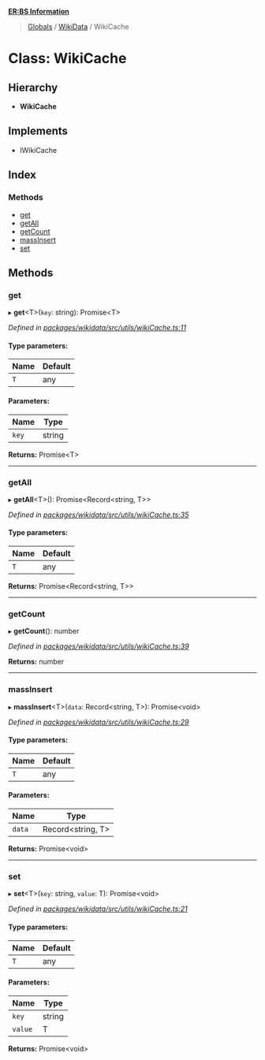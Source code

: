 **[ER:BS Information](../README.md)**

> [Globals](../globals.md) / [WikiData](../modules/wikidata.md) / WikiCache

# Class: WikiCache

## Hierarchy

* **WikiCache**

## Implements

* IWikiCache

## Index

### Methods

* [get](wikidata.wikicache.md#get)
* [getAll](wikidata.wikicache.md#getall)
* [getCount](wikidata.wikicache.md#getcount)
* [massInsert](wikidata.wikicache.md#massinsert)
* [set](wikidata.wikicache.md#set)

## Methods

### get

▸ **get**<T\>(`key`: string): Promise<T\>

*Defined in [packages/wikidata/src/utils/wikiCache.ts:11](https://github.com/PaulEndri/eternal-return-project/blob/f8a270f/packages/wikidata/src/utils/wikiCache.ts#L11)*

#### Type parameters:

Name | Default |
------ | ------ |
`T` | any |

#### Parameters:

Name | Type |
------ | ------ |
`key` | string |

**Returns:** Promise<T\>

___

### getAll

▸ **getAll**<T\>(): Promise<Record<string, T\>\>

*Defined in [packages/wikidata/src/utils/wikiCache.ts:35](https://github.com/PaulEndri/eternal-return-project/blob/f8a270f/packages/wikidata/src/utils/wikiCache.ts#L35)*

#### Type parameters:

Name | Default |
------ | ------ |
`T` | any |

**Returns:** Promise<Record<string, T\>\>

___

### getCount

▸ **getCount**(): number

*Defined in [packages/wikidata/src/utils/wikiCache.ts:39](https://github.com/PaulEndri/eternal-return-project/blob/f8a270f/packages/wikidata/src/utils/wikiCache.ts#L39)*

**Returns:** number

___

### massInsert

▸ **massInsert**<T\>(`data`: Record<string, T\>): Promise<void\>

*Defined in [packages/wikidata/src/utils/wikiCache.ts:29](https://github.com/PaulEndri/eternal-return-project/blob/f8a270f/packages/wikidata/src/utils/wikiCache.ts#L29)*

#### Type parameters:

Name | Default |
------ | ------ |
`T` | any |

#### Parameters:

Name | Type |
------ | ------ |
`data` | Record<string, T\> |

**Returns:** Promise<void\>

___

### set

▸ **set**<T\>(`key`: string, `value`: T): Promise<void\>

*Defined in [packages/wikidata/src/utils/wikiCache.ts:21](https://github.com/PaulEndri/eternal-return-project/blob/f8a270f/packages/wikidata/src/utils/wikiCache.ts#L21)*

#### Type parameters:

Name | Default |
------ | ------ |
`T` | any |

#### Parameters:

Name | Type |
------ | ------ |
`key` | string |
`value` | T |

**Returns:** Promise<void\>
